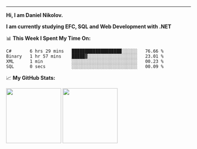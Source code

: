 ---
**Hi, I am Daniel Nikolov.**

**I am currently studying EFC, SQL and Web Development with .NET**

📊 **This Week I Spent My Time On:**
<!--START_SECTION:wakaweekly-->

```text
C#       6 hrs 29 mins   ███████████████████░░░░░░   76.66 %
Binary   1 hr 57 mins    █████▓░░░░░░░░░░░░░░░░░░░   23.01 %
XML      1 min           ░░░░░░░░░░░░░░░░░░░░░░░░░   00.23 %
SQL      0 secs          ░░░░░░░░░░░░░░░░░░░░░░░░░   00.09 %
```

<!--END_SECTION:wakaweekly-->

<!--START_SECTION:waka-->

<!--END_SECTION:waka-->

📈 **My GitHub Stats:**

<p>
  <img height="150em" src="https://github-readme-stats.vercel.app/api?username=NikolovDaniel&show_icons=true&hide_border=true&&count_private=true&include_all_commits=true" />
  <img height="150em" src="https://github-readme-stats.vercel.app/api/top-langs/?username=NikolovDaniel&exclude_repo=KNN-Image-Classification&show_icons=true&hide_border=true&layout=compact&langs_count=8s"/>
</p>
